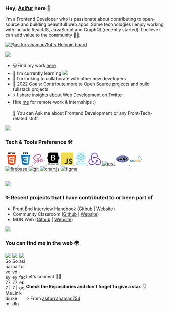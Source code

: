 ### Hey, [Asifur](https://asifur754.netlify.app) here 👋

I'm a Frontend Developer who is passionate about contributing to open-source and building beautifull web apps. Some technologies I enjoy working with include ReactJS, JavaScript and GraphQL(recently started). I believe i can add value to the community 🧑‍💻.

[![@asifurrahaman754's Holopin board](https://holopin.io/api/user/board?user=asifurrahaman754)](https://holopin.io/@asifurrahaman754)

![](https://i.imgur.com/waxVImv.png)

- 💻Find my work [here](https://asifur754.netlify.app/projects)
- 🌱 I’m currently learning <img src="https://img.shields.io/badge/-TypeScript-2F74C0?style=flat&logo=typescript&logoColor=ffffff">
- 👯 I’m looking to collaborate with other new developers
- 🥅 2022 Goals: Contribute more to Open Source projects and build fullstack projects
- ⚡ I share insights about Web Development on [Twitter](https://twitter.com/asifur754)
- Hire [me](mailto:asifurrahaman754@gmail.com) for remote work & internships :) <br/> <br/>
💬 You can Ask me about  Frontend Development or any Front-Tech-related stuff.

![](https://i.imgur.com/waxVImv.png)


### Tech & Tools Preference 🛠

<p align="left"> 
<a href="https://www.w3.org/html/" target="_blank" rel="noreferrer"> <img src="https://raw.githubusercontent.com/devicons/devicon/master/icons/html5/html5-original-wordmark.svg" alt="html5" width="40" height="40"/> </a>
<a href="https://www.w3schools.com/css/" target="_blank" rel="noreferrer"> <img src="https://raw.githubusercontent.com/devicons/devicon/master/icons/css3/css3-original-wordmark.svg" alt="css3" width="40" height="40"/> </a> 
<a href="https://sass-lang.com" target="_blank" rel="noreferrer"> <img src="https://raw.githubusercontent.com/devicons/devicon/master/icons/sass/sass-original.svg" alt="sass" width="40" height="40"/> </a>
<a href="https://getbootstrap.com" target="_blank" rel="noreferrer"> <img src="https://raw.githubusercontent.com/devicons/devicon/master/icons/bootstrap/bootstrap-plain-wordmark.svg" alt="bootstrap" width="40" height="40"/> </a>
<a href="https://developer.mozilla.org/en-US/docs/Web/JavaScript" target="_blank" rel="noreferrer"> <img src="https://raw.githubusercontent.com/devicons/devicon/master/icons/javascript/javascript-original.svg" alt="javascript" width="40" height="40"/> </a>
<a href="https://reactjs.org/" target="_blank" rel="noreferrer"> <img src="https://raw.githubusercontent.com/devicons/devicon/master/icons/react/react-original-wordmark.svg" alt="react" width="40" height="40"/> </a> 
<a href="https://redux.js.org" target="_blank" rel="noreferrer"> <img src="https://raw.githubusercontent.com/devicons/devicon/master/icons/redux/redux-original.svg" alt="redux" width="40" height="40"/> </a>
<a href="https://jestjs.io" target="_blank" rel="noreferrer"> <img src="https://www.vectorlogo.zone/logos/jestjsio/jestjsio-icon.svg" alt="jest" width="40" height="40"/> </a>
<a href="https://www.php.net" target="_blank" rel="noreferrer"> <img src="https://raw.githubusercontent.com/devicons/devicon/master/icons/php/php-original.svg" alt="php" width="40" height="40"/> </a> 
<a href="https://www.mysql.com/" target="_blank" rel="noreferrer"> <img src="https://raw.githubusercontent.com/devicons/devicon/master/icons/mysql/mysql-original-wordmark.svg" alt="mysql" width="40" height="40"/> </a>
 <a href="https://firebase.google.com/" target="_blank" rel="noreferrer"> <img src="https://www.vectorlogo.zone/logos/firebase/firebase-icon.svg" alt="firebase" width="40" height="40"/> </a> 
<a href="https://git-scm.com/" target="_blank" rel="noreferrer"> <img src="https://www.vectorlogo.zone/logos/git-scm/git-scm-icon.svg" alt="git" width="40" height="40"/> </a>  
<a href="https://www.chartjs.org" target="_blank" rel="noreferrer"> <img src="https://www.chartjs.org/media/logo-title.svg" alt="chartjs" width="40" height="40"/> </a> 
 <a href="https://www.figma.com/" target="_blank" rel="noreferrer"> <img src="https://www.vectorlogo.zone/logos/figma/figma-icon.svg" alt="figma" width="40" height="40"/> </a>

<br />
<br />

![](https://i.imgur.com/waxVImv.png)



### ✨ Recent projects that I have contributed to or been part of

- Front End Interview Handbook ([Github](https://github.com/yangshun/front-end-interview-handbook) | [Website](https://www.frontendinterviewhandbook.com/)) 
- Community Classroom ([Github](https://github.com/commclassroom/roadmaps) | [Website](https://www.commclassroom.org/roadmaps))
- MDN Web ([Github](https://github.com/mdn) | [Website](https://developer.mozilla.org/en-US/)) 


![](https://i.imgur.com/waxVImv.png)

### You can find me in the web 🌍
[<img align="left" alt="Souarvdey777 | Medium" width="22px" src="https://cdn.jsdelivr.net/npm/simple-icons@v3/icons/medium.svg" />][medium]
[<img align="left" alt="Souarvdey777 | LinkedIn" width="22px" src="https://cdn.jsdelivr.net/npm/simple-icons@v3/icons/linkedin.svg" />][linkedin]
[<img align="left" alt="asifur | facebook" width="22px" src="https://cdn.jsdelivr.net/npm/simple-icons@3.6.1/icons/twitter.svg" />][twitter]

<br />
<br />
<br />

Let's connect 👨‍💻 

**Check the Repositories and don't forget to give a star.** 👇

:star: From [asifurrahaman754](https://github.com/asifurrahaman754?tab=repositories)

[linkedin]: https://www.linkedin.com/in/asifurrahaman/
[twitter]: https://twitter.com/asifur754
[medium]: https://asifurrahaman754.medium.com/
